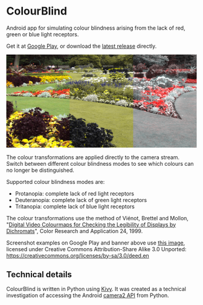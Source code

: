 # ColourBlind

Android app for simulating colour blindness arising from the lack of red, green or blue light receptors.

Get it at [Google Play](https://play.google.com/store/apps/details?id=net.inclem.colourblind), or download the [latest release](https://github.com/inclement/colour-blind-camera/releases) directly.

<p align="center">
  <img src="media/banner.png">
</p>

The colour transformations are applied directly to the camera stream. Switch between different colour blindness modes to see which colours can no longer be distinguished.

Supported colour blindness modes are:
* Protanopia: complete lack of red light receptors
* Deuteranopia: complete lack of green light receptors
* Tritanopia: complete lack of blue light receptors

The colour transformations use the method of Viénot, Brettel and Mollon, "[Digital Video Colourmaps for Checking the Legibility of Displays by Dichromats](https://onlinelibrary.wiley.com/doi/abs/10.1002/%28SICI%291520-6378%28199908%2924%3A4%3C243%3A%3AAID-COL5%3E3.0.CO%3B2-3)", Color Research and Application 24, 1999.

Screenshot examples on Google Play and banner above use [this image](https://en.wikipedia.org/wiki/File:Flower_garden,_Botanic_Gardens,_Churchtown_2.JPG), licensed under Creative Commons Attribution-Share Alike 3.0 Unported: https://creativecommons.org/licenses/by-sa/3.0/deed.en

## Technical details

ColourBlind is written in Python using [Kivy](https://kivy.org/#home). It was created as a technical investigation of accessing the Android [camera2 API](https://developer.android.com/reference/android/hardware/camera2/package-summary) from Python.
